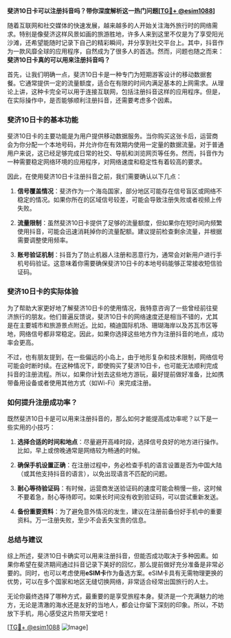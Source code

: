 **斐济10日卡可以注册抖音吗？带你深度解析这一热门问题[[TG💪+ @esim1088](https://t.me/s/esim1088)]**

随着互联网和社交媒体的快速发展，越来越多的人开始关注海外旅行时的网络需求。特别是像斐济这样风景如画的旅游胜地，许多人来到这里不仅是为了享受阳光沙滩，还希望能随时记录下自己的精彩瞬间，并分享到社交平台上。其中，抖音作为一款风靡全球的应用程序，自然成为了很多人的首选。然而，问题也随之而来：**斐济10日卡真的可以用来注册抖音吗？**

首先，让我们明确一点，斐济10日卡是一种专门为短期游客设计的移动数据套餐。它通常提供一定的流量额度，适合在有限的时间内满足基本的上网需求。从理论上讲，这种卡完全可以用于连接互联网，包括注册抖音这样的应用程序。但是，在实际操作中，是否能够顺利注册抖音，还需要考虑多个因素。

### **斐济10日卡的基本功能**

斐济10日卡的主要功能是为用户提供移动数据服务。当你购买这张卡后，运营商会为你分配一个本地号码，并允许你在有效期内使用一定量的数据流量。对于普通用户来说，这已经足够完成日常的社交、导航和浏览网页等任务。然而，抖音作为一种需要稳定网络环境的应用程序，对网络速度和稳定性有着较高的要求。

因此，在使用斐济10日卡注册抖音之前，我们需要确认以下几点：

1. **信号覆盖情况**：斐济作为一个海岛国家，部分地区可能存在信号盲区或网络不稳定的情况。如果你所在的区域信号较差，可能会导致注册失败或者视频上传失败。
   
2. **流量限制**：虽然斐济10日卡提供了足够的流量额度，但如果你在短时间内频繁使用抖音，可能会迅速消耗掉你的流量配额。建议提前检查剩余流量，并根据需要调整使用频率。

3. **账号验证机制**：抖音为了防止机器人注册和恶意行为，通常会对新用户进行手机号码验证。这意味着你需要确保斐济10日卡的本地号码能够正常接收短信验证码。

### **斐济10日卡的实际体验**

为了帮助大家更好地了解斐济10日卡的使用情况，我特意咨询了一些曾经前往斐济旅行的朋友。他们普遍反馈说，斐济10日卡的网络速度还是相当不错的，尤其是在主要城市和旅游景点附近。比如，楠迪国际机场、珊瑚海岸以及苏瓦市区等地，网络信号都非常稳定。因此，如果你选择这些地方作为注册抖音的地点，成功率会更高。

不过，也有朋友提到，在一些偏远的小岛上，由于地形复杂和技术限制，网络信号可能会时断时续。在这种情况下，即使购买了斐济10日卡，也可能无法顺利完成抖音的注册流程。所以，如果你计划去这些地方游玩，最好提前做好准备，比如携带备用设备或者使用其他方式（如Wi-Fi）来完成注册。

### **如何提升注册成功率？**

既然斐济10日卡是可以用来注册抖音的，那么如何才能提高成功率呢？以下是一些实用的小技巧：

1. **选择合适的时间和地点**：尽量避开高峰时段，选择信号良好的地方进行操作。比如，早上或傍晚通常是网络较为畅通的时候。

2. **确保手机设置正确**：在注册过程中，务必检查手机的语言设置是否为中国大陆（或其他支持抖音的语言），以免出现语言不匹配的问题。

3. **耐心等待验证码**：有时候，运营商发送验证码的速度可能会稍慢一些，这时候不要着急，耐心等待即可。如果长时间没有收到验证码，可以尝试重新发送。

4. **备份重要资料**：为了避免意外情况的发生，建议在注册前备份好手机中的重要资料。万一注册失败，至少不会丢失宝贵的信息。

### **总结与建议**

综上所述，斐济10日卡确实可以用来注册抖音，但能否成功取决于多种因素。如果你希望在斐济期间通过抖音记录下美好的回忆，那么提前做好充分准备是非常必要的。同时，也可以考虑使用**eSIM卡**作为备选方案。eSIM卡具有无需物理更换的优势，可以在多个国家和地区无缝切换网络，非常适合经常出国旅行的人士。

无论你最终选择了哪种方式，最重要的是享受旅程本身。斐济是一个充满魅力的地方，无论是清澈的海水还是友好的当地人，都会让你留下深刻的印象。所以，不妨放下手机，用心感受这片热带天堂吧！

[[TG💪+ @esim1088](https://t.me/s/esim1088) ![Image](https://i.postimg.cc/4NQfJmqS/Snipaste-2025-05-13-00-14-12.png)]